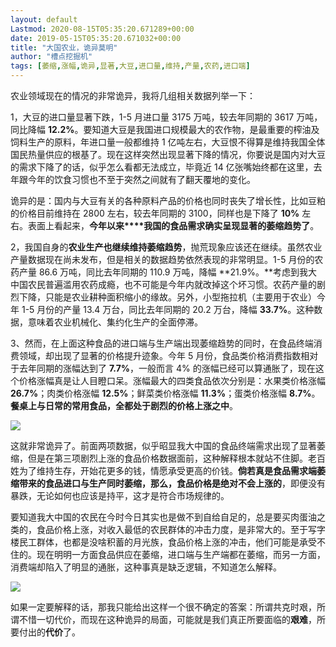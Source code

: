 ```yaml
---
layout: default
Lastmod: 2020-08-15T05:35:20.671289+00:00
date: 2019-05-15T05:35:20.671032+00:00
title: "大国农业，诡异莫明"
author: "槽点挖掘机"
tags: [萎缩,涨幅,诡异,显著,大豆,进口量,维持,产量,农药,进口端]
---
```


农业领域现在的情况的非常诡异，我将几组相关数据列举一下：

1，大豆的进口量显著下跌，1-5 月进口量 3175 万吨，较去年同期的 3617 万吨，同比降幅 **12.2%**。要知道大豆是我国进口规模最大的农作物，是最重要的榨油及饲料生产的原料，年进口量一般都维持 1 亿吨左右，大豆恨不得算是维持我国全体国民热量供应的根基了。现在这样突然出现显著下降的情况，你要说是国内对大豆的需求下降了的话，似乎怎么看都无法成立，毕竟近 14 亿张嘴始终都在这里，去年跟今年的饮食习惯也不至于突然之间就有了翻天覆地的变化。

诡异的是：国内与大豆有关的各种原料产品的价格也同时丧失了增长性，比如豆粕的价格目前维持在 2800 左右，较去年同期的 3100，同样也是下降了 **10%** 左右。表面上看起来，**今年以来****我国的食品需求确实呈现显著的萎缩趋势了**。

2，我国自身的**农业生产也继续维持萎缩趋势**，抛荒现象应该还在继续。虽然农业产量数据现在尚未发布，但是相关的数据趋势依然表现的非常明显。1-5 月份的农药产量 86.6 万吨，同比去年同期的 110.9 万吨，降幅 **21.9%。**考虑到我大中国农民普遍滥用农药成瘾，也不可能是今年内就改掉这个坏习惯。农药产量的剧烈下降，只能是农业耕种面积缩小的缘故。另外，小型拖拉机（主要用于农业）今年 1-5 月份的产量 13.4 万台，同比去年同期的 20.2 万台，降幅 **33.7%**。这种数据，意味着农业机械化、集约化生产的全面停滞。

3、然而，在上面这种食品的进口端与生产端出现萎缩趋势的同时，在食品终端消费领域，却出现了显著的价格提升迹象。今年 5 月份，食品类价格消费指数相对于去年同期的涨幅达到了 **7.7%**，一般而言 4% 的涨幅已经可以算通胀了，现在这个价格涨幅真是让人目瞪口呆。涨幅最大的四类食品依次分别是：水果类价格涨幅 **26.7%**；肉类价格涨幅 **12.5%**；鲜菜类价格涨幅 **11.3%**；蛋类价格涨幅 **8.7%**。**餐桌上与日常的常用食品，全都处于剧烈的价格上涨之中**。

![](https://images.weserv.nl/?url=https%3A//ressrc.com/wp-content/uploads/2019/06/20190626134842.jpg)

这就非常诡异了。前面两项数据，似乎昭显我大中国的食品终端需求出现了显著萎缩，但是在第三项剧烈上涨的食品价格数据面前，这种解释根本就站不住脚。老百姓为了维持生存，开始花更多的钱，情愿承受更高的价钱。**倘若真是食品需求端萎缩带来的食品进口与生产同时萎缩，那么，食品价格是绝对不会上涨的**，即便没有暴跌，无论如何也应该是持平，这才是符合市场规律的。

要知道我大中国的农民在今时今日其实也是做不到自给自足的，总是要买肉蛋油之类的，食品价格上涨，对收入最低的农民群体的冲击力度，是非常大的。至于写字楼民工群体，也都是没啥积蓄的月光族，食品价格上涨的冲击，他们可能是承受不住的。现在明明一方面食品供应在萎缩，进口端与生产端都在萎缩，而另一方面，消费端却陷入了明显的通胀，这种事真是缺乏逻辑，不知道怎么解释。

![](https://images.weserv.nl/?url=https%3A//ressrc.com/wp-content/uploads/2019/06/20190626134818.jpg)

如果一定要解释的话，那我只能给出这样一个很不确定的答案：所谓共克时艰，所谓不惜一切代价，而现在这种诡异的局面，可能就是我们真正所要面临的**艰难**，所要付出的**代价**了。

